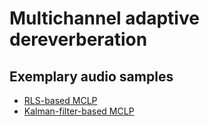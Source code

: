 # Multichannel adaptive dereverberation 

## Exemplary audio samples
- [RLS-based MCLP](https://github.com/helianvine/RLS-based-MCLP)  
- [Kalman-filter-based MCLP](https://github.com/helianvine/kalman-filter-based-MCLP)